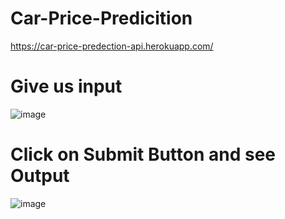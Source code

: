 # Car-Price-Predicition

https://car-price-predection-api.herokuapp.com/

# Give us input 

![image](https://user-images.githubusercontent.com/61383954/118487758-78ee5600-b734-11eb-93fd-7daf2bf22bad.png)

# Click on Submit Button and see Output

![image](https://user-images.githubusercontent.com/61383954/118487919-a5a26d80-b734-11eb-9e21-b5f9f07a6a49.png)
